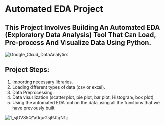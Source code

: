 # Automated EDA Project

## This Project Involves Building An Automated EDA (Exploratory Data Analysis) Tool That Can Load, Pre-process And Visualize Data Using Python.


![Google_Cloud_DataAnalytics](https://github.com/SaraGalall/Automated_EDA/assets/83806823/e8b71307-778f-4c4d-8c58-8dee0fd273b8)

## Project Steps:

1) Importing necessary libraries.
2) Loading different types of data (csv or excel).
3) Data Preprocessing.
4) Data visualization (scatter plot, pie plot, bar plot, Histogram, box plot)
5) Using the automated EDA tool on the data using all the functions that we have previously built


![1_sjDV85QYa0quGsjRJtqN1g](https://github.com/SaraGalall/Automated_EDA/assets/83806823/fe6a4dd3-e9f2-450c-b6dc-a4203735b97c)
